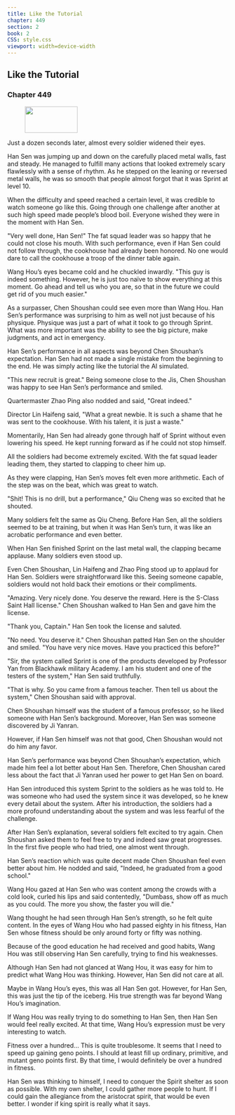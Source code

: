 ```yaml
---
title: Like the Tutorial
chapter: 449
section: 2
book: 2
CSS: style.css
viewport: width=device-width
---
```


## Like the Tutorial

### Chapter 449

<figure>
	<img src="../Images/gem.gif" alt="" id="gem" width="120" height="60" />
</figure>

Just a dozen seconds later, almost every soldier widened their eyes.

Han Sen was jumping up and down on the carefully placed metal walls, fast and steady. He managed to fulfill many actions that looked extremely scary flawlessly with a sense of rhythm. As he stepped on the leaning or reversed metal walls, he was so smooth that people almost forgot that it was Sprint at level 10.

When the difficulty and speed reached a certain level, it was credible to watch someone go like this. Going through one challenge after another at such high speed made people’s blood boil. Everyone wished they were in the moment with Han Sen.

"Very well done, Han Sen!" The fat squad leader was so happy that he could not close his mouth. With such performance, even if Han Sen could not follow through, the cookhouse had already been honored. No one would dare to call the cookhouse a troop of the dinner table again.

Wang Hou’s eyes became cold and he chuckled inwardly. "This guy is indeed something. However, he is just too naïve to show everything at this moment. Go ahead and tell us who you are, so that in the future we could get rid of you much easier."

As a surpasser, Chen Shoushan could see even more than Wang Hou. Han Sen’s performance was surprising to him as well not just because of his physique. Physique was just a part of what it took to go through Sprint. What was more important was the ability to see the big picture, make judgments, and act in emergency.

Han Sen’s performance in all aspects was beyond Chen Shoushan’s expectation. Han Sen had not made a single mistake from the beginning to the end. He was simply acting like the tutorial the AI simulated.

"This new recruit is great." Being someone close to the Jis, Chen Shoushan was happy to see Han Sen’s performance and smiled.

Quartermaster Zhao Ping also nodded and said, "Great indeed."

Director Lin Haifeng said, "What a great newbie. It is such a shame that he was sent to the cookhouse. With his talent, it is just a waste."

Momentarily, Han Sen had already gone through half of Sprint without even lowering his speed. He kept running forward as if he could not stop himself.

All the soldiers had become extremely excited. With the fat squad leader leading them, they started to clapping to cheer him up.

As they were clapping, Han Sen’s moves felt even more arithmetic. Each of the step was on the beat, which was great to watch.

"Shit! This is no drill, but a performance," Qiu Cheng was so excited that he shouted.

Many soldiers felt the same as Qiu Cheng. Before Han Sen, all the soldiers seemed to be at training, but when it was Han Sen’s turn, it was like an acrobatic performance and even better.

When Han Sen finished Sprint on the last metal wall, the clapping became applause. Many soldiers even stood up.

Even Chen Shoushan, Lin Haifeng and Zhao Ping stood up to applaud for Han Sen. Soldiers were straightforward like this. Seeing someone capable, soldiers would not hold back their emotions or their compliments.

"Amazing. Very nicely done. You deserve the reward. Here is the S-Class Saint Hall license." Chen Shoushan walked to Han Sen and gave him the license.

"Thank you, Captain." Han Sen took the license and saluted.

"No need. You deserve it." Chen Shoushan patted Han Sen on the shoulder and smiled. "You have very nice moves. Have you practiced this before?"

"Sir, the system called Sprint is one of the products developed by Professor Yan from Blackhawk military Academy. I am his student and one of the testers of the system," Han Sen said truthfully.

"That is why. So you came from a famous teacher. Then tell us about the system," Chen Shoushan said with approval.

Chen Shoushan himself was the student of a famous professor, so he liked someone with Han Sen’s background. Moreover, Han Sen was someone discovered by Ji Yanran.

However, if Han Sen himself was not that good, Chen Shoushan would not do him any favor.

Han Sen’s performance was beyond Chen Shoushan’s expectation, which made him feel a lot better about Han Sen. Therefore, Chen Shoushan cared less about the fact that Ji Yanran used her power to get Han Sen on board.

Han Sen introduced this system Sprint to the soldiers as he was told to. He was someone who had used the system since it was developed, so he knew every detail about the system. After his introduction, the soldiers had a more profound understanding about the system and was less fearful of the challenge.

After Han Sen’s explanation, several soldiers felt excited to try again. Chen Shoushan asked them to feel free to try and indeed saw great progresses. In the first five people who had tried, one almost went through.

Han Sen’s reaction which was quite decent made Chen Shoushan feel even better about him. He nodded and said, "Indeed, he graduated from a good school."

Wang Hou gazed at Han Sen who was content among the crowds with a cold look, curled his lips and said contentedly, "Dumbass, show off as much as you could. The more you show, the faster you will die."

Wang thought he had seen through Han Sen’s strength, so he felt quite content. In the eyes of Wang Hou who had passed eighty in his fitness, Han Sen whose fitness should be only around forty or fifty was nothing.

Because of the good education he had received and good habits, Wang Hou was still observing Han Sen carefully, trying to find his weaknesses.

Although Han Sen had not glanced at Wang Hou, it was easy for him to predict what Wang Hou was thinking. However, Han Sen did not care at all.

Maybe in Wang Hou’s eyes, this was all Han Sen got. However, for Han Sen, this was just the tip of the iceberg. His true strength was far beyond Wang Hou’s imagination.

If Wang Hou was really trying to do something to Han Sen, then Han Sen would feel really excited. At that time, Wang Hou’s expression must be very interesting to watch.

Fitness over a hundred… This is quite troublesome. It seems that I need to speed up gaining geno points. I should at least fill up ordinary, primitive, and mutant geno points first. By that time, I would definitely be over a hundred in fitness.

Han Sen was thinking to himself, I need to conquer the Spirit shelter as soon as possible. With my own shelter, I could gather more people to hunt. If I could gain the allegiance from the aristocrat spirit, that would be even better. I wonder if king spirit is really what it says.